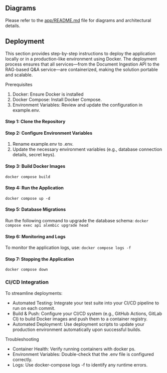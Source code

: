 ## Diagrams
Please refer to the  [app/README.md](app/README.md) file for diagrams and architectural details.

## Deployment

This section provides step-by-step instructions to deploy the application locally or in a production-like environment using Docker. The deployment process ensures that all services—from the Document Ingestion API to the RAG-based Q&A service—are containerized, making the solution portable and scalable.

Prerequisites
1. Docker: Ensure Docker is installed
2. Docker Compose: Install Docker Compose.
3. Environment Variables: Review and update the configuration in example.env.

#### Step 1: Clone the Repository
#### Step 2: Configure Environment Variables
1. Rename example.env to .env.
2. Update the necessary environment variables (e.g., database connection details, secret keys).

#### Step 3: Build Docker Images
`docker compose build`

#### Step 4: Run the Application
`docker compose up -d`

#### Step 5: Database Migrations

Run the following command to upgrade the database schema:
`docker compose exec api alembic upgrade head`

#### Step 6: Monitoring and Logs

To monitor the application logs, use:
`docker compose logs -f`


#### Step 7: Stopping the Application

`docker compose down`

### CI/CD Integration

To streamline deployments:
- Automated Testing: Integrate your test suite into your CI/CD pipeline to run on each commit.
- Build & Push: Configure your CI/CD system (e.g., GitHub Actions, GitLab CI) to build Docker images and push them to a container registry.
- Automated Deployment: Use deployment scripts to update your production environment automatically upon successful builds.

Troubleshooting
- Container Health: Verify running containers with docker ps.
- Environment Variables: Double-check that the .env file is configured correctly.
- Logs: Use docker-compose logs -f to identify any runtime errors.
